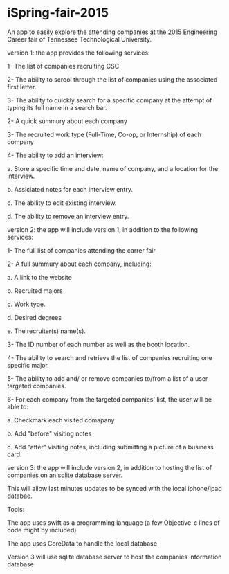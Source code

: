# iSpring-fair-2015
An app to easily explore the attending companies at the 2015 Engineering Career fair of Tennessee Technological University.

version 1: the app provides the following services:

1- The list of companies recruiting CSC

2- The ability to scrool through the list of companies using the associated first letter.

3- The ability to quickly search for a specific company at the attempt of typing its full name in a search bar.

2- A quick summury about each company

3- The recruited work type (Full-Time, Co-op, or Internship) of each company

4- The ability to add an interview:

  a. Store a specific time and date, name of company, and a location for the interview.
  
  b. Assiciated notes for each interview entry.
  
  c. The ability to edit existing interview.
  
  d. The ability to remove an interview entry.
  

version 2: the app will include version 1, in addition to the following services:

1- The full list of companies attending the carrer fair

2- A full summury about each company, including:

  a. A link to the website
  
  b. Recruited majors

  c. Work type.
  
  d. Desired degrees 
  
  e. The recruiter(s) name(s).
  
3- The ID number of each number as well as the booth location.

4- The ability to search and retrieve the list of companies recruiting one specific major.

5- The ability to add and/ or remove companies to/from a list of a user targeted companies.

6- For each company from the targeted companies' list, the user will be able to:

  a. Checkmark each visited comapany
  
  b. Add "before" visiting notes
  
  c. Add "after" visiting notes, including submitting a picture of a business card.
  

version 3: the app will include version 2, in addition to hosting the list of companies on an sqlite database server. 

This will allow last minutes updates to be synced with the local iphone/ipad databae.


Tools:

The app uses swift as a programming language (a few Objective-c lines of code might by included)

The app uses CoreData to handle the local database

Version 3 will use sqlite database server to host the companies information database

